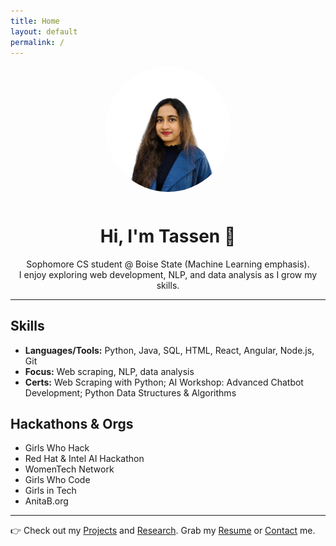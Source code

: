 ```yaml
---
title: Home
layout: default
permalink: /
---
```


<div style="text-align:center" markdown="1">

<img src="./tassenimageee.jpg" alt="Tassen Raihan Trima" width="200" style="border-radius:50%; margin-bottom:12px">

# Hi, I'm Tassen 👋

Sophomore CS student @ Boise State (Machine Learning emphasis).  
I enjoy exploring web development, NLP, and data analysis as I grow my skills.

</div>

---

## Skills
- **Languages/Tools:** Python, Java, SQL, HTML, React, Angular, Node.js, Git  
- **Focus:** Web scraping, NLP, data analysis  
- **Certs:** Web Scraping with Python; AI Workshop: Advanced Chatbot Development; Python Data Structures & Algorithms  

## Hackathons & Orgs
- Girls Who Hack  
- Red Hat & Intel AI Hackathon  
- WomenTech Network  
- Girls Who Code  
- Girls in Tech  
- AnitaB.org  

---

👉 Check out my [Projects](/projects/) and [Research](/research/). Grab my [Resume](/resume/) or [Contact](/contact/) me.
